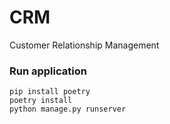 # CRM
Customer Relationship Management

### Run application
    pip install poetry
    poetry install
    python manage.py runserver
### 
